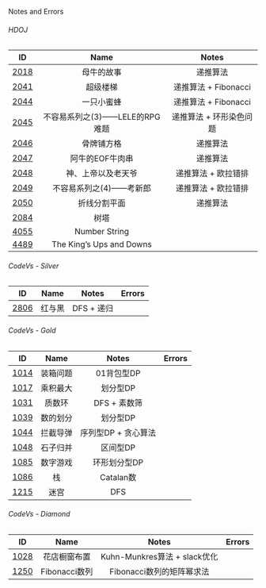 Notes and Errors

###### HDOJ

|                    ID                    |           Name           |       Notes       |
| :--------------------------------------: | :----------------------: | :---------------: |
| [2018](http://acm.hdu.edu.cn/showproblem.php?pid=2018) |          母牛的故事           |       递推算法        |
| [2041](http://acm.hdu.edu.cn/showproblem.php?pid=2041) |           超级楼梯           | 递推算法 +  Fibonacci |
| [2044](http://acm.hdu.edu.cn/showproblem.php?pid=2044) |          一只小蜜蜂           | 递推算法 +  Fibonacci |
| [2045](http://acm.hdu.edu.cn/showproblem.php?pid=2045) |  不容易系列之(3)——LELE的RPG难题   |   递推算法 + 环形染色问题   |
| [2046](http://acm.hdu.edu.cn/showproblem.php?pid=2046) |          骨牌铺方格           |       递推算法        |
| [2047](http://acm.hdu.edu.cn/showproblem.php?pid=2047) |        阿牛的EOF牛肉串         |       递推算法        |
| [2048](http://acm.hdu.edu.cn/showproblem.php?pid=2048) |        神、上帝以及老天爷         |    递推算法 + 欧拉错排    |
| [2049](http://acm.hdu.edu.cn/showproblem.php?pid=2049) |      不容易系列之(4)——考新郎      |    递推算法 + 欧拉错排    |
| [2050](http://acm.hdu.edu.cn/showproblem.php?pid=2050) |          折线分割平面          |       递推算法        |
| [2084](http://acm.hdu.edu.cn/showproblem.php?pid=2084) |            树塔            |                   |
| [4055](http://acm.hdu.edu.cn/showproblem.php?pid=4055) |      Number String       |                   |
| [4489](http://acm.hdu.edu.cn/showproblem.php?pid=4489) | The King’s Ups and Downs |                   |



###### CodeVs - Silver

|                   ID                   | Name |  Notes   | Errors |
| :------------------------------------: | :--: | :------: | :----: |
| [2806](http://codevs.cn/problem/2806/) | 红与黑  | DFS + 递归 |        |

###### CodeVs - Gold

|                   ID                   | Name |    Notes     | Errors |
| :------------------------------------: | :--: | :----------: | ------ |
| [1014](http://codevs.cn/problem/1014/) | 装箱问题 |   01背包型DP    |        |
| [1017](http://codevs.cn/problem/1017/) | 乘积最大 |    划分型DP     |        |
| [1031](http://codevs.cn/problem/1031/) | 质数环  |  DFS + 素数筛   |        |
| [1039](http://codevs.cn/problem/1039/) | 数的划分 |    划分型DP     |        |
| [1044](http://codevs.cn/problem/1044/) | 拦截导弹 | 序列型DP + 贪心算法 |        |
| [1048](http://codevs.cn/problem/1048/) | 石子归并 |    区间型DP     |        |
| [1085](http://codevs.cn/problem/1085/) | 数字游戏 |   环形划分型DP    |        |
| [1086](http://codevs.cn/problem/1086/) |  栈   |   Catalan数   |        |
| [1215](http://codevs.cn/problem/1215/) |  迷宫  |     DFS      |        |

###### CodeVs - Diamond

|                   ID                   |    Name     |          Notes           | Errors |
| :------------------------------------: | :---------: | :----------------------: | ------ |
| [1028](http://codevs.cn/problem/1028/) |   花店橱窗布置    | Kuhn-Munkres算法 + slack优化 |        |
| [1250](http://codevs.cn/problem/1250/) | Fibonacci数列 |    Fibonacci数列的矩阵幂求法     |        |